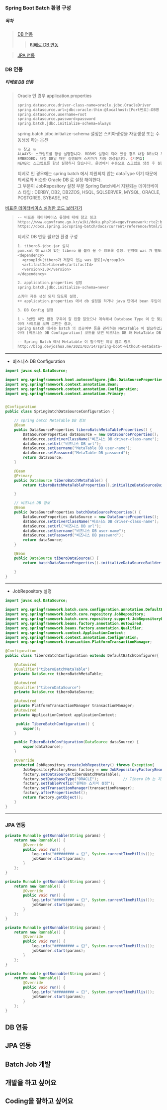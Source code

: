 ### Spring Boot Batch 환경 구성
##### 목차

> [DB 연동](#db-연동)
>> [티베로 DB 연동](#티베로-db-연동)

> [JPA 연동](#jpa-연동)


### DB 연동
##### 티베로 DB 연동
> Oracle 인 경우 application.properties
> ```bash
> spring.datasource.driver-class-name=oracle.jdbc.OracleDriver
> spring.datasource.url=jdbc:oracle:thin:@localhost:[Port번호]:DB명
> spring.datasource.username=root
> spring.datasource.password=password
> spring.batch.jdbc.initialize-schema=always
> ```
> spring.batch.jdbc.initialize-schema 설정은 스키마생성을 자동생성 또는 수동생성 하는 옵션 <br>
>  ```bash
> ※ 참고 ※
> ALWAYS: 스크립트를 항상 실행합니다. RDBMS 설정이 되어 있을 경우 내장 DB보다 우선적으로 실행됩니다.
> EMBEDDED: 내장 DB일 때만 실행되며 스키마가 자동 생성됩니다. (기본값)
> NEVER: 스크립트를 항상 실행하지 않습니다. 운영에서 수동으로 스크립트 생성 후 설정하는 것을 권장합니다. 내장 DB일 경우 스크립트가 생성이 안되기 때문에 오류가 발생합니다.
> ```
> 티베로 인 경우에는 spring batch 에서 지원되지 않는 dataType 이기 때문에 티베로와 비슷한 Oracle DB 로 설정 해야한다.<br>
> 그 부분이 JobRepository 설정 부분
> Spring Batch에서 지원되는 데이터베이스 타입 : DERBY, DB2, DB2ZOS, HSQL, SQLSERVER, MYSQL, ORACLE, POSTGRES, SYBASE, H2

[비표준 데이터베이스 설정한 코드 보러가기](#jobRepository-설정)

> ```bash
> -- 비표준 데이터베이스 유형에 대해 참고 링크
> https://www.egovframe.go.kr/wiki/doku.php?id=egovframework:rte2:brte:batch_core:job_repository
> https://docs.spring.io/spring-batch/docs/current/reference/html/index-single.html#nonStandardDatabaseTypesInRepository
> ```
> 티베로 DB 연동 필요한 환경 구성
> ```bash
> 1. tibero6-jdbc.jar 설치
> pom.xml 에 was에 있는 tibero 를 불러 올 수 있도록 설정. 만약에 was 가 별도로 없다면, tibero6-jdbc.jar 파일을 로컬경로에 지정해놓으면 됨.
> <dependency> 
> 	<groupId>[tibero가 저장되 있는 was 경로]</groupId>
> 	<artifactId>tibero6</artifactId>
> 	<version>1.0</version>
> </dependency>
>
> 2. application.properties 설정
> spring.batch.jdbc.initialize-schema=never
> 
> 스키마 자동 생성 되지 않도록 설정.
> ++ application.properties 에서 db 설정을 하거나 java 단에서 bean 주입이 되도록 설정!
>
> 3. DB Config 설정
>
> 1 ~ 3번만 하면 환경 구축이 잘 된줄 알았으나 계속해서 Database Type 이 안 맞는다는 오류가 발생.
> 여러 사이트를 보며 고민한 결과, 
> Spring Batch 에서는 batch 의 성공여부 등을 관리하는 MetaTable 이 필요하였고 MetaTable 을 생성 및 설정을 해주었더니 정상적으로 DB 연동 됐음.
> 아래 [비즈니스 DB Configuration] 코드를 보면 비즈니스 DB 와 MetaTable DB 를 설정한 것을 확인 할 수 있음.
> ```
>
> ```bash
> -- Spring Batch 에서 Metatable 이 필수적인 이유 참고 링크
> http://blog.devjoshua.me/2021/03/14/spring-boot-without-metadata-table/
> ```

* * *
- 비즈니스 DB Configuration
```Java
import javax.sql.DataSource;

import org.springframework.boot.autoconfigure.jdbc.DataSourceProperties;
import org.springframework.context.annotation.Bean;
import org.springframework.context.annotation.Configuration;
import org.springframework.context.annotation.Primary;


@Configuration
public class SpringBatchDataSourceConfiguration {

	// spring batch MetaTable DB 정보
    @Bean
    public DataSourceProperties tiberoBatchMetaTableProperties() {
    	DataSourceProperties dataSource = new DataSourceProperties();
    	dataSource.setDriverClassName("비즈니스 DB driver-class-name");
    	dataSource.setUrl("비즈니스 DB url");
    	dataSource.setUsername("MetaTable DB user-name");
    	dataSource.setPassword("MetaTable DB password");
        return dataSource;
    }

    @Bean
    @Primary
    public DataSource tiberoBatchMetaTable() {
        return tiberoBatchMetaTableProperties().initializeDataSourceBuilder().build();

    }

	// 비즈니스 DB 정보
    @Bean
    public DataSourceProperties batchDataSourceProperties() {
    	DataSourceProperties dataSource = new DataSourceProperties();
    	dataSource.setDriverClassName("비즈니스 DB driver-class-name");
    	dataSource.setUrl("비즈니스 DB url");
    	dataSource.setUsername("비즈니스 DB user-name");
    	dataSource.setPassword("비즈니스 DB password");
        return dataSource;
    }

    @Bean
    public DataSource tiberoDataSource() {
        return batchDataSourceProperties().initializeDataSourceBuilder().build();

    }
}
```
* * *
- JobRepository 설정
```Java
import javax.sql.DataSource;

import org.springframework.batch.core.configuration.annotation.DefaultBatchConfigurer;
import org.springframework.batch.core.repository.JobRepository;
import org.springframework.batch.core.repository.support.JobRepositoryFactoryBean;
import org.springframework.beans.factory.annotation.Autowired;
import org.springframework.beans.factory.annotation.Qualifier;
import org.springframework.context.ApplicationContext;
import org.springframework.context.annotation.Configuration;
import org.springframework.transaction.PlatformTransactionManager;

@Configuration
public class TiberoBatchConfiguration extends DefaultBatchConfigurer{

	@Autowired
	@Qualifier("tiberoBatchMetaTable")
	private DataSource tiberoBatchMetaTable;

	@Autowired
	@Qualifier("tiberoDataSource")
	private DataSource tiberoDataSource;

	@Autowired
	private PlatformTransactionManager transactionManager;
	@Autowired
    private ApplicationContext applicationContext;

	 public TiberoBatchConfiguration() {
	    super();
	}

	public TiberoBatchConfiguration(DataSource dataSource) {
	    super(dataSource);
	}

	@Override
	protected JobRepository createJobRepository() throws Exception{
        JobRepositoryFactoryBean factory = new JobRepositoryFactoryBean();
        factory.setDataSource(tiberoBatchMetaTable);
        factory.setDatabaseType("ORACLE");           // Tibero Db 는 지원하지 않는 DB 기 때문에 지원되는 DB로 set
        factory.setTablePrefix("원하는 스키마 설정");
        factory.setTransactionManager(transactionManager);
        factory.afterPropertiesSet();
        return factory.getObject();
	}
}
```
* * *

### JPA 연동
```Java
private Runnable getRunnable(String params) {
    return new Runnable() {
        @Override
        public void run() {
            log.info("######### = {}", System.currentTimeMillis());
            jobRunner.start(params);
        }
    };
}
```
```Java
private Runnable getRunnable(String params) {
    return new Runnable() {
        @Override
        public void run() {
            log.info("######### = {}", System.currentTimeMillis());
            jobRunner.start(params);
        }
    };
}
```
```Java
private Runnable getRunnable(String params) {
    return new Runnable() {
        @Override
        public void run() {
            log.info("######### = {}", System.currentTimeMillis());
            jobRunner.start(params);
        }
    };
}
```
```Java
private Runnable getRunnable(String params) {
    return new Runnable() {
        @Override
        public void run() {
            log.info("######### = {}", System.currentTimeMillis());
            jobRunner.start(params);
        }
    };
}
```

## DB 연동

## JPA 연동

## Batch Job 개발
## 개발을 하고 싶어요
## Coding을 잘하고 싶어요
